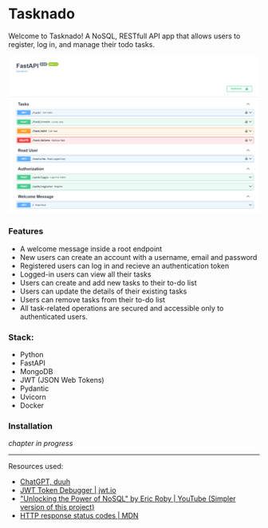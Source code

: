 # Tasknado

Welcome to Tasknado! A NoSQL, RESTfull API app that allows users to register, log in, and manage their todo tasks.

![Screenshot of an app](\imgs\screenshot.png)

### Features

- A welcome message inside a root endpoint
- New users can create an account with a username, email and password
- Registered users can log in and recieve an authentication token
- Logged-in users can view all their tasks
- Users can create and add new tasks to their to-do list
- Users can update the details of their existing tasks
- Users can remove tasks from their to-do list
- All task-related operations are secured and accessible only to authenticated users.

### Stack:

- Python
- FastAPI
- MongoDB 
- JWT (JSON Web Tokens)
- Pydantic
- Uvicorn
- Docker

### Installation

*chapter in progress*

___

Resources used:

- [ChatGPT, duuh](https://chatgpt.com/)
- [JWT Token Debugger | jwt.io](https://jwt.io/)
- ["Unlocking the Power of NoSQL" by Eric Roby | YouTube (Simpler version of this project)](https://www.youtube.com/watch?v=QkGqjPFIGCA)
- [HTTP response status codes | MDN](https://developer.mozilla.org/en-US/docs/Web/HTTP/Status#client_error_responses)
